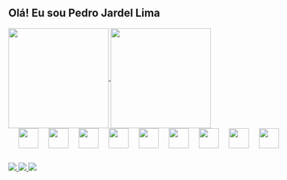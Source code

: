 ## Olá! Eu sou Pedro Jardel Lima

<a href="https://github.com/PedroJardel/github-readme-stats">
  <img height=200 align="center" src="https://github-readme-stats.vercel.app/api?username=PedroJardel&show_icons=true&theme=dark&locale=pt-br" />
</a>
<a href="https://github.com/PedroJardel/convoychat">
  <img height=200 align="center" src="https://github-readme-stats.vercel.app/api/top-langs?username=PedroJardel&layout=compact&langs_count=8&card_width=320&theme=dark&locale=pt-br" />
</a>
<div style="display:flex; flex-direction:row; gap:20px"><br>
  <img align="center" height="40" width="40" src="https://cdn.jsdelivr.net/gh/devicons/devicon@latest/icons/vuejs/vuejs-original.svg" />
  <img align="center" height="40" width="40" src="https://cdn.jsdelivr.net/gh/devicons/devicon@latest/icons/nuxtjs/nuxtjs-original.svg" />
  <img align="center" height="40" width="40" src="https://cdn.jsdelivr.net/gh/devicons/devicon@latest/icons/nestjs/nestjs-original.svg" />
  <img align="center" height="40" width="40" src="https://cdn.jsdelivr.net/gh/devicons/devicon@latest/icons/nodejs/nodejs-original.svg" />
  <img align="center" height="40" width="40" src="https://cdn.jsdelivr.net/gh/devicons/devicon@latest/icons/prisma/prisma-original.svg" />
  <img align="center" height="40" width="40" src="https://cdn.jsdelivr.net/gh/devicons/devicon@latest/icons/php/php-original.svg" />
  <img align="center" height="40" width="40" src="https://cdn.jsdelivr.net/gh/devicons/devicon@latest/icons/laravel/laravel-original.svg" />
  <img align="center" height="40" width="40" src="https://cdn.jsdelivr.net/gh/devicons/devicon@latest/icons/postgresql/postgresql-plain-wordmark.svg" />       
  <img align="center" height="40" width="40" src="https://cdn.jsdelivr.net/gh/devicons/devicon@latest/icons/docker/docker-plain-wordmark.svg" />       
</div>

##

<div>
  <a href="mailto:pedrozagolima@gmail.com" target="_blank"> <img src="https://img.shields.io/badge/Gmail-D14836?style=for-the-badge&logo=gmail&logoColor=white"> </a>
  <a href="https://pedrojardel.github.io/" target="_blank"> <img src="https://img.shields.io/badge/website-000000?style=for-the-badge&logo=About.me&logoColor=white"> </a>
  <a href="https://www.linkedin.com/in/pedro-jardel-zago-lima-49361a134/" target="_blank"> <img src="https://img.shields.io/badge/LinkedIn-0077B5?style=for-the-badge&logo=linkedin&logoColor=white"> </a>
</div>
